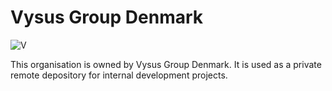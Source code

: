 # Vysus Group Denmark
![V](https://vysus.sharepoint.com/vysus%20group%20%20updated%20templates/logos/vysus%20group/vysus_group_master_malmo_rgb-large.png?web=1)

This organisation is owned by Vysus Group Denmark. It is used as a private remote depository for internal development projects.
